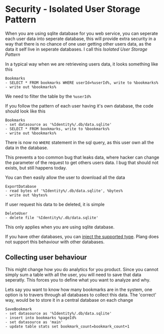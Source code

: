 # Security - Isolated User Storage Pattern

When you are using sqlite database for you web service, you can seperate each user data into seperate database, this will provide extra security in a way that there is no chance of one user getting other users data, as the data it self live in seperate databases. I call this *Isolated User Storage Pattern*

In a typical way when we are retrieveing users data, it looks something like this

```plang
Bookmarks
- SELECT * FROM bookmarks WHERE userId=%userId%, write to %bookmarks%
- write out %bookmarks%
```
We need to filter the table by the `%userId%`

If you follow the pattern of each user having it's own database, the code should look like this
```plang
Bookmarks
- set datasource as '%Identity%/.db/data.sqlite'
- SELECT * FROM bookmarks, write to %bookmarks%
- write out %bookmarks%
```

There is now no `WHERE` statement in the sql query, as this user own all the data in the database.

This prevents a too common bug that leaks data, where hacker can change the parameter of the request to get others users data. I bug that should not exists, but still happens today.

You can then easily allow the user to download all the data

```plang
ExportDatabase
- read bytes of '%Identity%/.db/data.sqlite', %bytes%
- write out %bytes%
```

If user request his data to be deleted, it is simple
```plang
DeleteUser
- delete file '%Identity%/.db/data.sqlite'
```

This only applies when you are using sqlite database. 

If you have other databases, you can [inject the supported type](../Services.md). Plang does not support this behaviour with other databases.

## Collecting user behaviour

This might change how you do analytics for you product. Since you cannot simply sum a table with all the user, you will need to save that data seperatly. This forces you to define what you want to analyze and why.

Lets say you want to know how many bookmarks are in the system, one option is to travers through all databases to collect this data. The 'correct' way, would be to store it in a central database on each change

```plang
SaveBookmark
- set datasource as '%Identity%/.db/data.sqlite'
- insert into bookmarks %pageId%
- set datasource as 'main'
- update table stats set bookmark_count=bookmark_count+1
```
